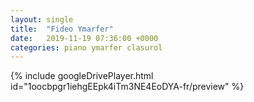 ```yaml
---
layout: single
title:  "Fideo Ymarfer"
date:   2019-11-19 07:36:00 +0000
categories: piano ymarfer clasurol
---
```


{% include googleDrivePlayer.html id="1oocbpgr1iehgEEpk4iTm3NE4EoDYA-fr/preview" %}

